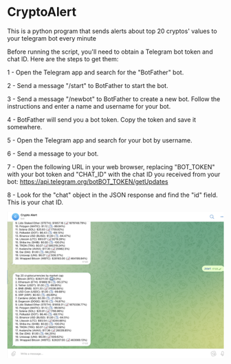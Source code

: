 # CryptoAlert
This is a python program that sends alerts about top 20 cryptos' values to your telegram bot every minute




Before running the script, you'll need to obtain a Telegram bot token and chat ID. Here are the steps to get them:

1 - Open the Telegram app and search for the "BotFather" bot.

2 - Send a message "/start" to BotFather to start the bot.

3 - Send a message "/newbot" to BotFather to create a new bot. Follow the instructions and enter a name and username for your bot.

4 - BotFather will send you a bot token. Copy the token and save it somewhere.

5 - Open the Telegram app and search for your bot by username.

6 - Send a message to your bot.

7 - Open the following URL in your web browser, replacing "BOT_TOKEN" with your bot token and "CHAT_ID" with the chat ID you received from your bot: https://api.telegram.org/botBOT_TOKEN/getUpdates

8 - Look for the "chat" object in the JSON response and find the "id" field. This is your chat ID.

![alt text](https://github.com/PHILKAULTRA/CryptoAlert/blob/main/Bot.png?raw=true)
